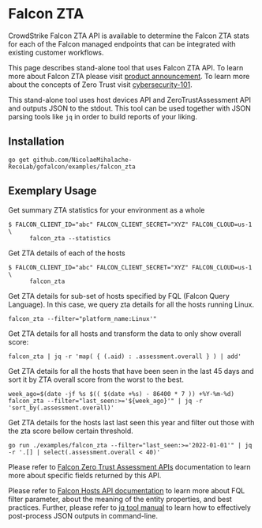 # Falcon ZTA

CrowdStrike Falcon ZTA API is available to determine the Falcon ZTA stats for each of the Falcon managed endpoints that can be integrated with existing customer workflows. 

This page describes stand-alone tool that uses Falcon ZTA API. To learn more about Falcon ZTA please visit [product announcement](https://www.crowdstrike.com/press-releases/crowdstrike-extends-zero-trust-to-endpoint-devices/). To learn more about the concepts of Zero Trust visit [cybersecurity-101](https://www.crowdstrike.com/cybersecurity-101/zero-trust-security/).

This stand-alone tool uses host devices API and ZeroTrustAssessment API and outputs JSON to the stdout. This tool can be used together with JSON parsing tools like `jq` in order to build reports of your liking.

## Installation

```
go get github.com/NicolaeMihalache-RecoLab/gofalcon/examples/falcon_zta
```

## Exemplary Usage

Get summary ZTA statistics for your environment as a whole
```
$ FALCON_CLIENT_ID="abc" FALCON_CLIENT_SECRET="XYZ" FALCON_CLOUD=us-1 \
      falcon_zta --statistics
```

Get ZTA details of each of the hosts
```
$ FALCON_CLIENT_ID="abc" FALCON_CLIENT_SECRET="XYZ" FALCON_CLOUD=us-1 \
      falcon_zta
```

Get ZTA details for sub-set of hosts specified by FQL (Falcon Query Language). In this case, we query zta details for all the hosts running Linux.

```
falcon_zta --filter="platform_name:Linux'"
```

Get ZTA details for all hosts and transform the data to only show overall score:

```
falcon_zta | jq -r 'map( { (.aid) : .assessment.overall } ) | add'
```

Get ZTA details for all the hosts that have been seen in the last 45 days and sort it by ZTA overall score from the worst to the best.

```
week_ago=$(date -jf %s $(( $(date +%s) - 86400 * 7 )) +%Y-%m-%d)
falcon_zta --filter="last_seen:>='${week_ago}'" | jq -r 'sort_by(.assessment.overall)'
```

Get ZTA details for the hosts last last seen this year and filter out those with the zta score bellow certain threshold.
```
go run ./examples/falcon_zta --filter="last_seen:>='2022-01-01'" | jq -r '.[] | select(.assessment.overall < 40)'
```

Please refer to [Falcon Zero Trust Assessment APIs](https://falcon.crowdstrike.com/documentation/156/zero-trust-assessment-apis) documentation to learn more about specific fields returned by this API.

Please refer to [Falcon Hosts API documentation](https://falcon.crowdstrike.com/documentation/84/host-and-host-group-management-apis) to learn more about FQL filter parameter, about the meaning of the entity properties, and best practices.
Further, please refer to [jq tool manual](https://stedolan.github.io/jq/manual/) to learn how to effectively post-process JSON outputs in command-line.
